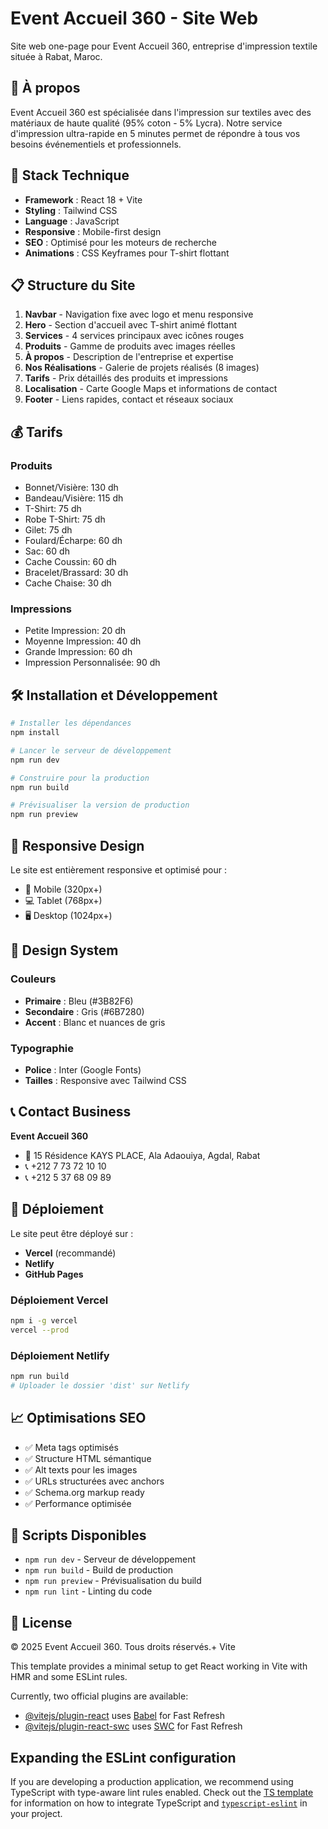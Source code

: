 # Event Accueil 360 - Site Web

Site web one-page pour Event Accueil 360, entreprise d'impression textile située à Rabat, Maroc.

## 🎯 À propos

Event Accueil 360 est spécialisée dans l'impression sur textiles avec des matériaux de haute qualité (95% coton - 5% Lycra). Notre service d'impression ultra-rapide en 5 minutes permet de répondre à tous vos besoins événementiels et professionnels.

## 🚀 Stack Technique

- **Framework** : React 18 + Vite
- **Styling** : Tailwind CSS
- **Language** : JavaScript
- **Responsive** : Mobile-first design
- **SEO** : Optimisé pour les moteurs de recherche
- **Animations** : CSS Keyframes pour T-shirt flottant

## 📋 Structure du Site

1. **Navbar** - Navigation fixe avec logo et menu responsive
2. **Hero** - Section d'accueil avec T-shirt animé flottant
3. **Services** - 4 services principaux avec icônes rouges
4. **Produits** - Gamme de produits avec images réelles
5. **À propos** - Description de l'entreprise et expertise
6. **Nos Réalisations** - Galerie de projets réalisés (8 images)
7. **Tarifs** - Prix détaillés des produits et impressions
8. **Localisation** - Carte Google Maps et informations de contact
9. **Footer** - Liens rapides, contact et réseaux sociaux

## 💰 Tarifs

### Produits
- Bonnet/Visière: 130 dh
- Bandeau/Visière: 115 dh
- T-Shirt: 75 dh
- Robe T-Shirt: 75 dh
- Gilet: 75 dh
- Foulard/Écharpe: 60 dh
- Sac: 60 dh
- Cache Coussin: 60 dh
- Bracelet/Brassard: 30 dh
- Cache Chaise: 30 dh

### Impressions
- Petite Impression: 20 dh
- Moyenne Impression: 40 dh
- Grande Impression: 60 dh
- Impression Personnalisée: 90 dh

## 🛠️ Installation et Développement

```bash
# Installer les dépendances
npm install

# Lancer le serveur de développement
npm run dev

# Construire pour la production
npm run build

# Prévisualiser la version de production
npm run preview
```

## 📱 Responsive Design

Le site est entièrement responsive et optimisé pour :

- 📱 Mobile (320px+)
- 💻 Tablet (768px+)
- 🖥️ Desktop (1024px+)

## 🎨 Design System

### Couleurs

- **Primaire** : Bleu (#3B82F6)
- **Secondaire** : Gris (#6B7280)
- **Accent** : Blanc et nuances de gris

### Typographie

- **Police** : Inter (Google Fonts)
- **Tailles** : Responsive avec Tailwind CSS

## 📞 Contact Business

**Event Accueil 360**

- 📍 15 Résidence KAYS PLACE, Ala Adaouiya, Agdal, Rabat
- 📞 +212 7 73 72 10 10
- 📞 +212 5 37 68 09 89

## 🚀 Déploiement

Le site peut être déployé sur :

- **Vercel** (recommandé)
- **Netlify**
- **GitHub Pages**

### Déploiement Vercel

```bash
npm i -g vercel
vercel --prod
```

### Déploiement Netlify

```bash
npm run build
# Uploader le dossier 'dist' sur Netlify
```

## 📈 Optimisations SEO

- ✅ Meta tags optimisés
- ✅ Structure HTML sémantique
- ✅ Alt texts pour les images
- ✅ URLs structurées avec anchors
- ✅ Schema.org markup ready
- ✅ Performance optimisée

## 🔧 Scripts Disponibles

- `npm run dev` - Serveur de développement
- `npm run build` - Build de production
- `npm run preview` - Prévisualisation du build
- `npm run lint` - Linting du code

## 📄 License

© 2025 Event Accueil 360. Tous droits réservés.+ Vite

This template provides a minimal setup to get React working in Vite with HMR and some ESLint rules.

Currently, two official plugins are available:

- [@vitejs/plugin-react](https://github.com/vitejs/vite-plugin-react/blob/main/packages/plugin-react) uses [Babel](https://babeljs.io/) for Fast Refresh
- [@vitejs/plugin-react-swc](https://github.com/vitejs/vite-plugin-react/blob/main/packages/plugin-react-swc) uses [SWC](https://swc.rs/) for Fast Refresh

## Expanding the ESLint configuration

If you are developing a production application, we recommend using TypeScript with type-aware lint rules enabled. Check out the [TS template](https://github.com/vitejs/vite/tree/main/packages/create-vite/template-react-ts) for information on how to integrate TypeScript and [`typescript-eslint`](https://typescript-eslint.io) in your project.

